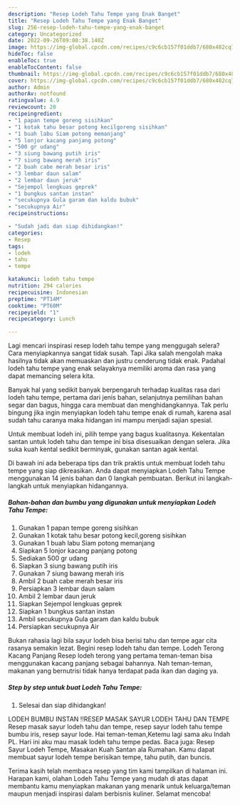 ```yaml
---
description: "Resep Lodeh Tahu Tempe yang Enak Banget"
title: "Resep Lodeh Tahu Tempe yang Enak Banget"
slug: 256-resep-lodeh-tahu-tempe-yang-enak-banget
category: Uncategorized
date: 2022-09-26T09:00:38.140Z
image: https://img-global.cpcdn.com/recipes/c9c6cb157f01ddb7/680x482cq70/lodeh-tahu-tempe-foto-resep-utama.jpg
hideToc: false
enableToc: true
enableTocContent: false
thumbnail: https://img-global.cpcdn.com/recipes/c9c6cb157f01ddb7/680x482cq70/lodeh-tahu-tempe-foto-resep-utama.jpg
cover: https://img-global.cpcdn.com/recipes/c9c6cb157f01ddb7/680x482cq70/lodeh-tahu-tempe-foto-resep-utama.jpg
author: Admin
authorAv: notfound
ratingvalue: 4.9
reviewcount: 20
recipeingredient:
- "1 papan tempe goreng sisihkan"
- "1 kotak tahu besar potong kecilgoreng sisihkan"
- "1 buah labu Siam potong memanjang"
- "5 lonjor kacang panjang potong"
- "500 gr udang"
- "3 siung bawang putih iris"
- "7 siung bawang merah iris"
- "2 buah cabe merah besar iris"
- "3 lembar daun salam"
- "2 lembar daun jeruk"
- "Sejempol lengkuas geprek"
- "1 bungkus santan instan"
- "secukupnya Gula garam dan kaldu bubuk"
- "secukupnya Air"
recipeinstructions:

- "Sudah jadi dan siap dihidangkan!"
categories:
- Resep
tags:
- lodeh
- tahu
- tempe

katakunci: lodeh tahu tempe 
nutrition: 294 calories
recipecuisine: Indonesian
preptime: "PT14M"
cooktime: "PT60M"
recipeyield: "1"
recipecategory: Lunch

---
```



Lagi mencari inspirasi resep lodeh tahu tempe yang menggugah selera? Cara menyiapkannya sangat tidak susah. Tapi Jika salah mengolah maka hasilnya tidak akan memuaskan dan justru cenderung tidak enak. Padahal lodeh tahu tempe yang enak selayaknya memiliki aroma dan rasa yang dapat memancing selera kita.


Banyak hal yang sedikit banyak berpengaruh terhadap kualitas rasa dari lodeh tahu tempe, pertama dari jenis bahan, selanjutnya pemilihan bahan segar dan bagus, hingga cara membuat dan menghidangkannya. Tak perlu bingung jika ingin menyiapkan lodeh tahu tempe enak di rumah, karena asal sudah tahu caranya maka hidangan ini mampu menjadi sajian spesial.

Untuk membuat lodeh ini, pilih tempe yang bagus kualitasnya. Kekentalan santan untuk lodeh tahu dan tempe ini bisa disesuaikan dengan selera. Jika suka kuah kental sedikit berminyak, gunakan santan agak kental.


Di bawah ini ada beberapa tips dan trik praktis untuk membuat lodeh tahu tempe yang siap dikreasikan. Anda dapat menyiapkan Lodeh Tahu Tempe menggunakan 14 jenis bahan dan 0 langkah pembuatan. Berikut ini langkah-langkah untuk menyiapkan hidangannya.

<!--inarticleads1-->

##### Bahan-bahan dan bumbu yang digunakan untuk menyiapkan Lodeh Tahu Tempe:

1. Gunakan 1 papan tempe goreng sisihkan
1. Gunakan 1 kotak tahu besar potong kecil,goreng sisihkan
1. Gunakan 1 buah labu Siam potong memanjang
1. Siapkan 5 lonjor kacang panjang potong
1. Sediakan 500 gr udang
1. Siapkan 3 siung bawang putih iris
1. Gunakan 7 siung bawang merah iris
1. Ambil 2 buah cabe merah besar iris
1. Persiapkan 3 lembar daun salam
1. Ambil 2 lembar daun jeruk
1. Siapkan Sejempol lengkuas geprek
1. Siapkan 1 bungkus santan instan
1. Ambil secukupnya Gula garam dan kaldu bubuk
1. Persiapkan secukupnya Air


Bukan rahasia lagi bila sayur lodeh bisa berisi tahu dan tempe agar cita rasanya semakin lezat. Begini resep lodeh tahu dan tempe. Lodeh Terong Kacang Panjang Resep lodeh terong yang pertama teman-teman bisa menggunakan kacang panjang sebagai bahannya. Nah teman-teman, makanan yang bernutrisi tidak hanya terdapat pada ikan dan daging ya. 

<!--inarticleads2-->

##### Step by step untuk buat Lodeh Tahu Tempe:


1. Selesai dan siap dihidangkan!

LODEH BUMBU INSTAN ‼️RESEP MASAK SAYUR LODEH TAHU DAN TEMPE Resep masak sayur lodeh tahu dan tempe, resep sayur lodeh tahu tempe bumbu iris, resep sayur lode. Hai teman-teman,Ketemu lagi sama aku Indah PL. Hari ini aku mau masak lodeh tahu tempe pedas. Baca juga: Resep Sayur Lodeh Tempe, Masakan Kuah Santan ala Rumahan. Kamu dapat membuat sayur lodeh tempe berisikan tempe, tahu putih, dan buncis. 

Terima kasih telah membaca resep yang tim kami tampilkan di halaman ini. Harapan kami, olahan Lodeh Tahu Tempe yang mudah di atas dapat membantu kamu menyiapkan makanan yang menarik untuk keluarga/teman maupun menjadi inspirasi dalam berbisnis kuliner. Selamat mencoba!
